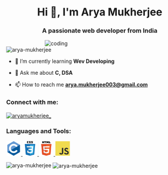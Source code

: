 <h1 align="center">Hi 👋, I'm Arya Mukherjee</h1>
<h3 align="center">A passionate web developer from India</h3>
<img align="right" alt="coding" width = "400" src ="![e426702edf874b181aced1e2fa5c6cde](https://github.com/user-attachments/assets/6ad54ed2-a0c9-478f-aa6a-8867116710d3)"></img>
<p align="left"> <img src="https://komarev.com/ghpvc/?username=arya-mukherjee&label=Profile%20views&color=0e75b6&style=flat" alt="arya-mukherjee" /> </p>

- 🌱 I’m currently learning **Wev Developing**

- 💬 Ask me about **C, DSA**

- 📫 How to reach me **arya.mukherjee003@gmail.com**

<h3 align="left">Connect with me:</h3>
<p align="left">
<a href="https://instagram.com/aryamukherjee_" target="blank"><img align="center" src="https://raw.githubusercontent.com/rahuldkjain/github-profile-readme-generator/master/src/images/icons/Social/instagram.svg" alt="aryamukherjee_" height="30" width="40" /></a>
</p>

<h3 align="left">Languages and Tools:</h3>
<p align="left"> <a href="https://www.cprogramming.com/" target="_blank" rel="noreferrer"> <img src="https://raw.githubusercontent.com/devicons/devicon/master/icons/c/c-original.svg" alt="c" width="40" height="40"/> </a> <a href="https://www.w3schools.com/css/" target="_blank" rel="noreferrer"> <img src="https://raw.githubusercontent.com/devicons/devicon/master/icons/css3/css3-original-wordmark.svg" alt="css3" width="40" height="40"/> </a> <a href="https://www.w3.org/html/" target="_blank" rel="noreferrer"> <img src="https://raw.githubusercontent.com/devicons/devicon/master/icons/html5/html5-original-wordmark.svg" alt="html5" width="40" height="40"/> </a> <a href="https://developer.mozilla.org/en-US/docs/Web/JavaScript" target="_blank" rel="noreferrer"> <img src="https://raw.githubusercontent.com/devicons/devicon/master/icons/javascript/javascript-original.svg" alt="javascript" width="40" height="40"/> </a> </p>

<p><img align="left" src="https://github-readme-stats.vercel.app/api/top-langs?username=arya-mukherjee&show_icons=true&locale=en&layout=compact" alt="arya-mukherjee" /></p>

<p>&nbsp;<img align="center" src="https://github-readme-stats.vercel.app/api?username=arya-mukherjee&show_icons=true&locale=en" alt="arya-mukherjee" /></p>
